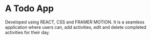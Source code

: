 # A Todo App 

Developed using REACT, CSS and FRAMER MOTION. It is a seamless application where users can, add activities, edit and delete completed activities for their day.


